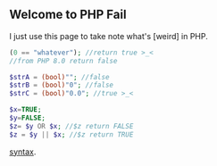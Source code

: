 ## Welcome to PHP Fail

I just use this page to take note what's [weird] in PHP.

```php
(0 == "whatever"); //return true >_<
//from PHP 8.0 return false
```

```php
$strA = (bool)""; //false
$strB = (bool)"0"; //false
$strC = (bool)"0.0"; //true >_<
```

```php
$x=TRUE;
$y=FALSE;
$z= $y OR $x; //$z return FALSE
$z = $y || $x; //$z return TRUE
```

[syntax](https://docs.github.com/en/github/writing-on-github/getting-started-with-writing-and-formatting-on-github/basic-writing-and-formatting-syntax).
